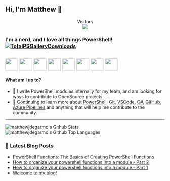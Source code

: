 ## Hi, I'm Matthew 👋 
<p align="center"> 
  Visitors<br>
  <img src="https://profile-counter.glitch.me/matthewjdegarmo/count.svg" />
</p>

### I'm a nerd, and I love all things PowerShell! [![TotalPSGalleryDownloads](https://img.shields.io/badge/Total%20PSGallery%20Downloads-54-green)](https://www.powershellgallery.com/profiles/matthewjdegarmo)
[<img align="center" height="40" src="https://img.icons8.com/color/144/000000/linkedin.png"/>](https://www.linkedin.com/in/matthewjdegarmo/)
[<img align="center" height="40" src="https://img.icons8.com/fluent/144/000000/twitter.png"/>](https://twitter.com/matthewjdegarmo)
[<img align="center" height="40" src="https://img.icons8.com/fluent/144/000000/instagram-new.png"/>](https://www.instagram.com/matthewjdegarmo/)
[<img align="center" height="40" src="https://img.icons8.com/fluent/144/000000/facebook-new.png"/>](https://www.facebook.com/matthewjdegarmo)
[<img align="center" height="40" src="https://img.icons8.com/cotton/100/000000/hot-coffee--v1.png"/>](https://buymeacoff.ee/matthewjdegarmo)
[<img align="center" height="40" src="https://img.icons8.com/nolan/64/domain.png"/>](https://matthewjdegarmo.com)
[<img align="center" height="40" src="https://img.icons8.com/doodle/48/000000/reddit--v1.png"/>](https://www.reddit.com/user/matthewjdegarmo)
[<img align="center" height="40" src="https://img.icons8.com/dusk/64/000000/rss.png"/>](https://matthewjdegarmo.com/feed.xml)
---

#### What am I up to?
- 🔭 I write PowerShell modules internally for my team, and am looking for ways to contribute to OpenSource projects.
- 🌱 Continuing to learn more about [PowerShell](https://github.com/powershell/powershell), [Git](https://git-scm.com/), [VSCode](https://github.com/microsoft/vscode), [C#](https://docs.microsoft.com/en-us/dotnet/csharp/), [GitHub](https://github.com), [Azure Pipelines](https://docs.microsoft.com/en-us/azure/devops/pipelines) and anything that will help me contribute to the community.
---

<img align="center" alt="matthewjdegarmo's Github Stats" src="https://github-readme-stats.vercel.app/api?username=matthewjdegarmo&show_icons=true&count_private=true&theme=dark&include_all_commits=true&line_height=21&cache_seconds=1800"/><img align="center" alt="matthewjdegarmo's Github Top Languages" src="https://github-readme-stats.vercel.app/api/top-langs/?username=matthewjdegarmo&layout=compact&theme=dark"/>


 
 
 ### 👀 Latest Blog Posts
 <!-- BLOG-POST-LIST:START -->
- [PowerShell Functions: The Basics of Creating PowerShell Functions](https://matthewjdegarmo.com/powershell/2020/08/16/powershell-functions-the-basics-of-creating-powershell-functions.html)
- [How to organize your powershell functions into a module - Part 2](https://matthewjdegarmo.com/powershell/2020/08/03/how-to-organize-your-powershell-functions-into-a-module-part-2.html)
- [How to organize your powershell functions into a module - Part 1](https://matthewjdegarmo.com/powershell/2020/07/28/how-to-organize-your-powershell-functions-into-a-module-part-1.html)
- [Welcome to my blog!](https://matthewjdegarmo.com/personal/2020/07/26/welcome-post.html)
<!-- BLOG-POST-LIST:END -->


